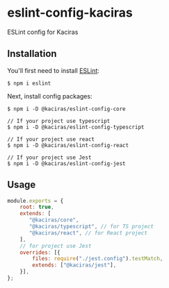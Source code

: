 # eslint-config-kaciras

ESLint config for Kaciras

## Installation

You'll first need to install [ESLint](http://eslint.org):

```
$ npm i eslint
```

Next, install config packages:

```
$ npm i -D @kaciras/eslint-config-core

// If your project use typescript
$ npm i -D @kaciras/eslint-config-typescript

// If your project use react
$ npm i -D @kaciras/eslint-config-react

// If your project use Jest
$ npm i -D @kaciras/eslint-config-jest
```

## Usage

```javascript
module.exports = {
    root: true,
    extends: [
       "@kaciras/core",
       "@kaciras/typescript", // for TS project
       "@kaciras/react", // for React project
    ],
    // for project use Jest
	overrides: [{
    	files: require("./jest.config").testMatch,
		extends: ["@kaciras/jest"],
    }],
};
```
